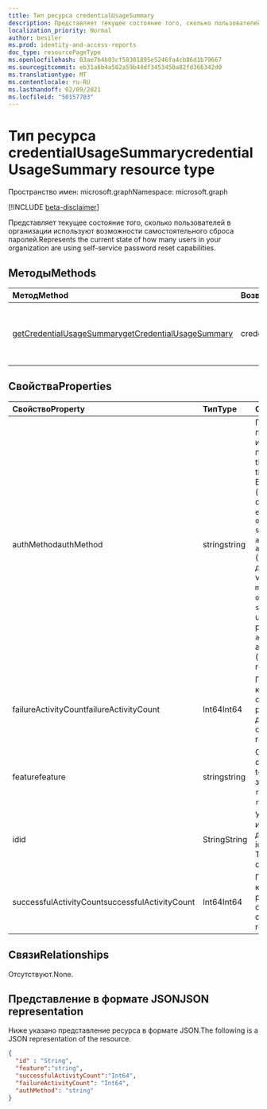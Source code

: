 ```yaml
---
title: Тип ресурса credentialUsageSummary
description: Представляет текущее состояние того, сколько пользователей в организации используют возможности самостоятельного сброса паролей.
localization_priority: Normal
author: besiler
ms.prod: identity-and-access-reports
doc_type: resourcePageType
ms.openlocfilehash: 03ae7b4b03cf58301895e5246fa4cb86d1b79667
ms.sourcegitcommit: eb31a6b4a582a59b44df3453450a82fd366342d0
ms.translationtype: MT
ms.contentlocale: ru-RU
ms.lasthandoff: 02/09/2021
ms.locfileid: "50157703"
---
```

# <a name="credentialusagesummary-resource-type"></a><span data-ttu-id="e4060-103">Тип ресурса credentialUsageSummary</span><span class="sxs-lookup"><span data-stu-id="e4060-103">credentialUsageSummary resource type</span></span>

<span data-ttu-id="e4060-104">Пространство имен: microsoft.graph</span><span class="sxs-lookup"><span data-stu-id="e4060-104">Namespace: microsoft.graph</span></span>

[!INCLUDE [beta-disclaimer](../../includes/beta-disclaimer.md)]

<span data-ttu-id="e4060-105">Представляет текущее состояние того, сколько пользователей в организации используют возможности самостоятельного сброса паролей.</span><span class="sxs-lookup"><span data-stu-id="e4060-105">Represents the current state of how many users in your organization are using self-service password reset capabilities.</span></span>

## <a name="methods"></a><span data-ttu-id="e4060-106">Методы</span><span class="sxs-lookup"><span data-stu-id="e4060-106">Methods</span></span>

| <span data-ttu-id="e4060-107">Метод</span><span class="sxs-lookup"><span data-stu-id="e4060-107">Method</span></span>       | <span data-ttu-id="e4060-108">Возвращаемый тип</span><span class="sxs-lookup"><span data-stu-id="e4060-108">Return Type</span></span> | <span data-ttu-id="e4060-109">Описание</span><span class="sxs-lookup"><span data-stu-id="e4060-109">Description</span></span> |
|:-------------|:------------|:------------|
| [<span data-ttu-id="e4060-110">getCredentialUsageSummary</span><span class="sxs-lookup"><span data-stu-id="e4060-110">getCredentialUsageSummary</span></span>](../api/reportroot-getcredentialusagesummary.md) | <span data-ttu-id="e4060-111">credentialUsageSummary</span><span class="sxs-lookup"><span data-stu-id="e4060-111">credentialUsageSummary</span></span> | <span data-ttu-id="e4060-112">Чтение свойств и связей объекта credentialUsageSummary.</span><span class="sxs-lookup"><span data-stu-id="e4060-112">Read properties and relationships of a credentialUsageSummary object.</span></span> |

## <a name="properties"></a><span data-ttu-id="e4060-113">Свойства</span><span class="sxs-lookup"><span data-stu-id="e4060-113">Properties</span></span>

| <span data-ttu-id="e4060-114">Свойство</span><span class="sxs-lookup"><span data-stu-id="e4060-114">Property</span></span>     | <span data-ttu-id="e4060-115">Тип</span><span class="sxs-lookup"><span data-stu-id="e4060-115">Type</span></span>        | <span data-ttu-id="e4060-116">Описание</span><span class="sxs-lookup"><span data-stu-id="e4060-116">Description</span></span> |
|:-------------|:------------|:------------|
| <span data-ttu-id="e4060-117">authMethod</span><span class="sxs-lookup"><span data-stu-id="e4060-117">authMethod</span></span> | <span data-ttu-id="e4060-118">string</span><span class="sxs-lookup"><span data-stu-id="e4060-118">string</span></span> | <span data-ttu-id="e4060-119">Представляет метод проверки подлинности, используемый пользователем.</span><span class="sxs-lookup"><span data-stu-id="e4060-119">Represents the authentication method that the user used.</span></span> <span data-ttu-id="e4060-120">Возможные значения: , , , , (используется только для самостоятельного сброса `email` `mobileSMS` `mobileCall` `officePhone` `securityQuestion` пароля), `appNotification` , и `appCode`  `alternateMobileCall` (поддерживается только для регистрации).</span><span class="sxs-lookup"><span data-stu-id="e4060-120">Possible values are: `email`, `mobileSMS`, `mobileCall`, `officePhone`, `securityQuestion` (only used for self-service password reset), `appNotification`, `appCode`, and  `alternateMobileCall` (only supported for registration).</span></span> |
| <span data-ttu-id="e4060-121">failureActivityCount</span><span class="sxs-lookup"><span data-stu-id="e4060-121">failureActivityCount</span></span> | <span data-ttu-id="e4060-122">Int64</span><span class="sxs-lookup"><span data-stu-id="e4060-122">Int64</span></span> | <span data-ttu-id="e4060-123">Предоставляет количество неудачных сбросов или регистрационных данных.</span><span class="sxs-lookup"><span data-stu-id="e4060-123">Provides the count of failed resets or registration data.</span></span> |
| <span data-ttu-id="e4060-124">feature</span><span class="sxs-lookup"><span data-stu-id="e4060-124">feature</span></span> | <span data-ttu-id="e4060-125">string</span><span class="sxs-lookup"><span data-stu-id="e4060-125">string</span></span> | <span data-ttu-id="e4060-126">Определяет функцию для отчета.</span><span class="sxs-lookup"><span data-stu-id="e4060-126">Defines the feature to report.</span></span> <span data-ttu-id="e4060-127">Возможные значения: `registration` и `reset` .</span><span class="sxs-lookup"><span data-stu-id="e4060-127">Possible values are: `registration` and `reset`.</span></span> |
| <span data-ttu-id="e4060-128">id</span><span class="sxs-lookup"><span data-stu-id="e4060-128">id</span></span> | <span data-ttu-id="e4060-129">String</span><span class="sxs-lookup"><span data-stu-id="e4060-129">String</span></span> | <span data-ttu-id="e4060-130">Уникальный идентификатор действия.</span><span class="sxs-lookup"><span data-stu-id="e4060-130">The unique identifier for the activity.</span></span> <span data-ttu-id="e4060-131">Только для чтения.</span><span class="sxs-lookup"><span data-stu-id="e4060-131">Read-only.</span></span> |
| <span data-ttu-id="e4060-132">successfulActivityCount</span><span class="sxs-lookup"><span data-stu-id="e4060-132">successfulActivityCount</span></span> | <span data-ttu-id="e4060-133">Int64</span><span class="sxs-lookup"><span data-stu-id="e4060-133">Int64</span></span> | <span data-ttu-id="e4060-134">Предоставляет количество успешных регистраций или сбросов.</span><span class="sxs-lookup"><span data-stu-id="e4060-134">Provides the count of successful registrations or resets.</span></span> |

## <a name="relationships"></a><span data-ttu-id="e4060-135">Связи</span><span class="sxs-lookup"><span data-stu-id="e4060-135">Relationships</span></span>

<span data-ttu-id="e4060-136">Отсутствуют.</span><span class="sxs-lookup"><span data-stu-id="e4060-136">None.</span></span>

## <a name="json-representation"></a><span data-ttu-id="e4060-137">Представление в формате JSON</span><span class="sxs-lookup"><span data-stu-id="e4060-137">JSON representation</span></span>

<span data-ttu-id="e4060-138">Ниже указано представление ресурса в формате JSON.</span><span class="sxs-lookup"><span data-stu-id="e4060-138">The following is a JSON representation of the resource.</span></span>

<!-- {
  "blockType": "resource",
  "optionalProperties": [

  ],
  "@odata.type": "microsoft.graph.credentialUsageSummary",
  "keyProperty": "id"
}-->

```json
{
  "id" : "String",
  "feature":"string",
  "successfulActivityCount":"Int64",
  "failureActivityCount": "Int64",
  "authMethod": "string"
}
```

<!-- uuid: 16cd6b66-4b1a-43a1-adaf-3a886856ed98
2019-02-04 14:57:30 UTC -->
<!-- {
  "type": "#page.annotation",
  "description": "credentialUsageSummary resource",
  "keywords": "",
  "section": "documentation",
  "tocPath": ""
}-->

